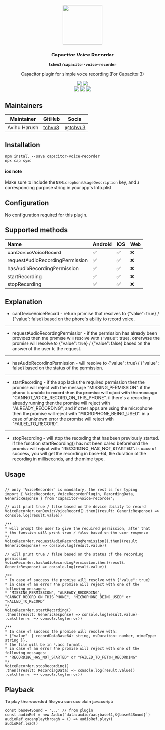<p align="center"><br><img src="https://user-images.githubusercontent.com/236501/85893648-1c92e880-b7a8-11ea-926d-95355b8175c7.png" width="128" height="128" /></p>
<h3 align="center">Capacitor Voice Recorder</h3>
<p align="center"><strong><code>tchvu3/capacitor-voice-recorder</code></strong></p>
<p align="center">
  Capacitor plugin for simple voice recording (For Capacitor 3)
</p>

<p align="center">
  <img src="https://img.shields.io/maintenance/yes/2021?style=flat-square" />
  <!-- <a href="https://github.com/tchvu3/capacitor-voice-recorder/actions?query=workflow%3A%22CI%22"><img src="https://img.shields.io/github/workflow/status/tchvu3/capacitor-voice-recorder/CI?style=flat-square" /></a> -->
  <a href="https://www.npmjs.com/package/capacitor-voice-recorder"><img src="https://img.shields.io/npm/l/capacitor-voice-recorder?style=flat-square" /></a>
<br>
  <a href="https://www.npmjs.com/package/capacitor-voice-recorder"><img src="https://img.shields.io/npm/dw/capacitor-voice-recorder?style=flat-square" /></a>
  <a href="https://www.npmjs.com/package/capacitor-voice-recorder"><img src="https://img.shields.io/npm/v/capacitor-voice-recorder?style=flat-square" /></a>
<!-- ALL-CONTRIBUTORS-BADGE:START - Do not remove or modify this section -->
<a href="#contributors-"><img src="https://img.shields.io/badge/all%20contributors-0-orange?style=flat-square" /></a>
<!-- ALL-CONTRIBUTORS-BADGE:END -->
</p>

## Maintainers

| Maintainer | GitHub | Social |
| -----------| -------| -------|
| Avihu Harush | [tchvu3](https://github.com/tchvu3) | [@tchvu3](https://twitter.com/tchvu3) |

## Installation

```
npm install --save capacitor-voice-recorder
npx cap sync
```

#### ios note

Make sure to include the ```NSMicrophoneUsageDescription```
key, and a corresponding purpose string in your app's Info.plist

## Configuration

No configuration required for this plugin.

## Supported methods

| Name | Android | iOS | Web |  
| :------------------------------ | :------ | :-- | :-- |  
| canDeviceVoiceRecord | ✅ | ✅ | ❌ | |  
requestAudioRecordingPermission | ✅ | ✅ | ❌ |  
| hasAudioRecordingPermission | ✅ | ✅ | ❌ |  
| startRecording | ✅ | ✅ | ❌ |  
| stopRecording | ✅ | ✅ | ❌ |

## Explanation

* canDeviceVoiceRecord - return promise that resolves to {"value": true} / {"value": false} based on the phone's ability to record voice.

---

* requestAudioRecordingPermission - if the permission has already been provided then the promise will resolve with {"value": true},
  otherwise the promise will resolve to {"value": true} / {"value": false} based on the answer of the user to the request.

---

* hasAudioRecordingPermission - will resolve to {"value": true} / {"value": false} based on the status of the permission.

---

* startRecording - if the app lacks the required permission then the promise will reject with the message "MISSING_PERMISSION". if the phone
  is unable to record then the promise will reject with the message "CANNOT_VOICE_RECORD_ON_THIS_PHONE". if there's a recording already
  running then the promise will reject with "ALREADY_RECORDING", and if other apps are using the microphone then the promise will reject
  with "MICROPHONE_BEING_USED". in a case of unknown error the promise will reject with "FAILED_TO_RECORD".

---

* stopRecording - will stop the recording that has been previously started. if the function startRecording() has not been called beforehand
  the promise will reject with: "RECORDING_HAS_NOT_STARTED". in case of success, you will get the recording in base-64, the duration of the
  recording in milliseconds, and the mime type.

## Usage

```

// only 'VoiceRecorder' is mandatory, the rest is for typing
import { VoiceRecorder, VoiceRecorderPlugin, RecordingData, GenericResponse } from 'capacitor-voice-recorder';

// will print true / false based on the device ability to record
VoiceRecorder.canDeviceVoiceRecord().then((result: GenericResponse) => console.log(result.value))

/** 
* will prompt the user to give the required permission, after that
* the function will print true / false based on the user response
*/
VoiceRecorder.requestAudioRecordingPermission().then((result: GenericResponse) => console.log(result.value))

// will print true / false based on the status of the recording permission
VoiceRecorder.hasAudioRecordingPermission.then((result: GenericResponse) => console.log(result.value))

/**
* In case of success the promise will resolve with {"value": true}
* in case of an error the promise will reject with one of the following messages:
* "MISSING_PERMISSION", "ALREADY_RECORDING", "CANNOT_RECORD_ON_THIS_PHONE", "MICROPHONE_BEING_USED" or "FAILED_TO_RECORD"
*/
VoiceRecorder.startRecording()
.then((result: GenericResponse) => console.log(result.value))
.catch(error => console.log(error))

/**
* In case of success the promise will resolve with:
* {"value": { recordDataBase64: string, msDuration: number, mimeType: string }},
* the file will be in *.acc format.
* in case of an error the promise will reject with one of the following messages:
* "RECORDING_HAS_NOT_STARTED" or "FAILED_TO_FETCH_RECORDING"
*/
VoiceRecorder.stopRecording()
.then((result: RecordingData) => console.log(result.value))
.catch(error => console.log(error))

```

## Playback

To play the recorded file you can use plain javascript:

```
const base64Sound = '...' // from plugin
const audioRef = new Audio(`data:audio/aac;base64,${base64Sound}`)
audioRef.oncanplaythrough = () => audioRef.play()
audioRef.load()
```
